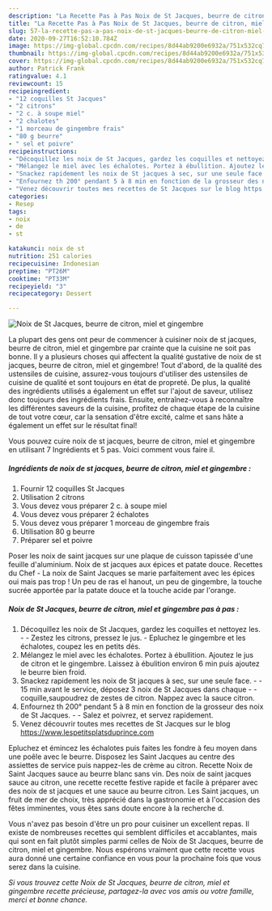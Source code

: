 ```yaml
---
description: "La Recette Pas à Pas Noix de St Jacques, beurre de citron, miel et gingembre"
title: "La Recette Pas à Pas Noix de St Jacques, beurre de citron, miel et gingembre"
slug: 57-la-recette-pas-a-pas-noix-de-st-jacques-beurre-de-citron-miel-et-gingembre
date: 2020-09-27T16:52:10.784Z
image: https://img-global.cpcdn.com/recipes/8d44ab9200e6932a/751x532cq70/noix-de-st-jacques-beurre-de-citron-miel-et-gingembre-photo-principale-de-la-recette.jpg
thumbnail: https://img-global.cpcdn.com/recipes/8d44ab9200e6932a/751x532cq70/noix-de-st-jacques-beurre-de-citron-miel-et-gingembre-photo-principale-de-la-recette.jpg
cover: https://img-global.cpcdn.com/recipes/8d44ab9200e6932a/751x532cq70/noix-de-st-jacques-beurre-de-citron-miel-et-gingembre-photo-principale-de-la-recette.jpg
author: Patrick Frank
ratingvalue: 4.1
reviewcount: 15
recipeingredient:
- "12 coquilles St Jacques"
- "2 citrons"
- "2 c. à soupe miel"
- "2 chalotes"
- "1 morceau de gingembre frais"
- "80 g beurre"
- " sel et poivre"
recipeinstructions:
- "Décoquillez les noix de St Jacques, gardez les coquilles et nettoyez les.  Zestez les citrons, pressez le jus. Epluchez le gingembre et les échalotes, coupez les en petits dés."
- "Mélangez le miel avec les échalotes. Portez à ébullition. Ajoutez le jus de citron et le gingembre. Laissez à ébulition environ 6 min puis ajoutez le beurre bien froid."
- "Snackez rapidement les noix de St jacques à sec, sur une seule face.  15 min avant le service, déposez 3 noix de St Jacques dans chaque  coquille,saupoudrez de zestes de citron. Nappez avec la sauce citron."
- "Enfournez th 200° pendant 5 à 8 min en fonction de la grosseur des noix de St Jacques.  Salez et poivrez, et servez rapidement."
- "Venez découvrir toutes mes recettes de St Jacques sur le blog https://www.lespetitsplatsduprince.com"
categories:
- Resep
tags:
- noix
- de
- st

katakunci: noix de st 
nutrition: 251 calories
recipecuisine: Indonesian
preptime: "PT26M"
cooktime: "PT33M"
recipeyield: "3"
recipecategory: Dessert

---
```



![Noix de St Jacques, beurre de citron, miel et gingembre](https://img-global.cpcdn.com/recipes/8d44ab9200e6932a/751x532cq70/noix-de-st-jacques-beurre-de-citron-miel-et-gingembre-photo-principale-de-la-recette.jpg)

La plupart des gens ont peur de commencer à cuisiner noix de st jacques, beurre de citron, miel et gingembre par crainte que la cuisine ne soit pas bonne. Il y a plusieurs choses qui affectent la qualité gustative de noix de st jacques, beurre de citron, miel et gingembre! Tout d'abord, de la qualité des ustensiles de cuisine, assurez-vous toujours d'utiliser des ustensiles de cuisine de qualité et sont toujours en état de propreté. De plus, la qualité des ingrédients utilisés a également un effet sur l'ajout de saveur, utilisez donc toujours des ingrédients frais. Ensuite, entraînez-vous à reconnaître les différentes saveurs de la cuisine, profitez de chaque étape de la cuisine de tout votre cœur, car la sensation d'être excité, calme et sans hâte a également un effet sur le résultat final!

<!--inarticleads1-->

Vous pouvez cuire noix de st jacques, beurre de citron, miel et gingembre en utilisant 7 Ingrédients et 5 pas. Voici comment vous faire il.

##### Ingrédients de noix de st jacques, beurre de citron, miel et gingembre :

1. Fournir 12 coquilles St Jacques
1. Utilisation 2 citrons
1. Vous devez vous préparer 2 c. à soupe miel
1. Vous devez vous préparer 2 échalotes
1. Vous devez vous préparer 1 morceau de gingembre frais
1. Utilisation 80 g beurre
1. Préparer  sel et poivre


Poser les noix de saint jacques sur une plaque de cuisson tapissée d&#39;une feuille d&#39;aluminium. Noix de st jacques aux épices et patate douce. Recettes du Chef - La noix de Saint Jacques se marie parfaitement avec les épices oui mais pas trop ! Un peu de ras el hanout, un peu de gingembre, la touche sucrée apportée par la patate douce et la touche acide par l&#39;orange. 

<!--inarticleads2-->

##### Noix de St Jacques, beurre de citron, miel et gingembre pas à pas :

1. Décoquillez les noix de St Jacques, gardez les coquilles et nettoyez les. -  - Zestez les citrons, pressez le jus. - Epluchez le gingembre et les échalotes, coupez les en petits dés.
1. Mélangez le miel avec les échalotes. Portez à ébullition. Ajoutez le jus de citron et le gingembre. Laissez à ébulition environ 6 min puis ajoutez le beurre bien froid.
1. Snackez rapidement les noix de St jacques à sec, sur une seule face. -  - 15 min avant le service, déposez 3 noix de St Jacques dans chaque -  - coquille,saupoudrez de zestes de citron. Nappez avec la sauce citron.
1. Enfournez th 200° pendant 5 à 8 min en fonction de la grosseur des noix de St Jacques. -  - Salez et poivrez, et servez rapidement.
1. Venez découvrir toutes mes recettes de St Jacques sur le blog https://www.lespetitsplatsduprince.com


Epluchez et émincez les échalotes puis faites les fondre à feu moyen dans une poêle avec le beurre. Disposez les Saint Jacques au centre des assiettes de service puis nappez-les de crème au citron. Recette Noix de Saint Jacques sauce au beurre blanc sans vin. Des noix de saint jacques sauce au citron, une recette recette festive rapide et facile à préparer avec des noix de st jacques et une sauce au beurre citron. Les Saint jacques, un fruit de mer de choix, très apprécié dans la gastronomie et à l&#39;occasion des fêtes imminentes, vous êtes sans doute encore à la recherche d. 

<!--inarticleads1-->

<p>
Vous n'avez pas besoin d'être un pro pour cuisiner un excellent repas. Il existe de nombreuses recettes qui semblent difficiles et accablantes, mais qui sont en fait plutôt simples parmi celles de Noix de St Jacques, beurre de citron, miel et gingembre. Nous espérons vraiment que cette recette vous aura donné une certaine confiance en vous pour la prochaine fois que vous serez dans la cuisine.
</p>

<p>
<i>Si vous trouvez cette Noix de St Jacques, beurre de citron, miel et gingembre recette précieuse, partagez-la avec vos amis ou votre famille, merci et bonne chance.</i>
</p>
